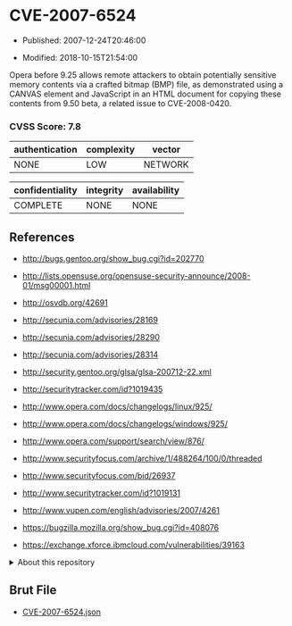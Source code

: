 # CVE-2007-6524

- Published: 2007-12-24T20:46:00

- Modified: 2018-10-15T21:54:00

Opera before 9.25 allows remote attackers to obtain potentially sensitive memory contents via a crafted bitmap (BMP) file, as demonstrated using a CANVAS element and JavaScript in an HTML document for copying these contents from 9.50 beta, a related issue to CVE-2008-0420.

### CVSS Score: **7.8**

| authentication | complexity | vector |
| --- | --- | --- |
| NONE | LOW | NETWORK |

| confidentiality | integrity | availability |
| --- | --- | --- |
| COMPLETE | NONE | NONE |

## References

* http://bugs.gentoo.org/show_bug.cgi?id=202770

* http://lists.opensuse.org/opensuse-security-announce/2008-01/msg00001.html

* http://osvdb.org/42691

* http://secunia.com/advisories/28169

* http://secunia.com/advisories/28290

* http://secunia.com/advisories/28314

* http://security.gentoo.org/glsa/glsa-200712-22.xml

* http://securitytracker.com/id?1019435

* http://www.opera.com/docs/changelogs/linux/925/

* http://www.opera.com/docs/changelogs/windows/925/

* http://www.opera.com/support/search/view/876/

* http://www.securityfocus.com/archive/1/488264/100/0/threaded

* http://www.securityfocus.com/bid/26937

* http://www.securitytracker.com/id?1019131

* http://www.vupen.com/english/advisories/2007/4261

* https://bugzilla.mozilla.org/show_bug.cgi?id=408076

* https://exchange.xforce.ibmcloud.com/vulnerabilities/39163

<details>
<summary>About this repository</summary> 

  This repository is part of the project [Live Hack CVE](https://github.com/Live-Hack-CVE). Main website can be found [www.live-hack.org](https://www.live-hack.org) 
  
  Made by [Sn0wAlice](https://github.com/Sn0wAlice) for the people that care about security and need to have a feed of the latest CVEs. Hope you enjoy it, don't forget to star the repo and follow me on [Twitter](https://twitter.com/Sn0wAlice) and [Github](https://github.com/Sn0wAlice). And that is my [personnal website](https://www.alice-snow.me/)

  - [Home Page](https://github.com/Live-Hack-CVE)
  - [Framework](https://github.com/Live-Hack-CVE/cve-framework)
  - [CVE database](https://github.com/Live-Hack-CVE/full_database)
  - [Changelog](https://github.com/Live-Hack-CVE/Changelog)
</details>

## Brut File

* [CVE-2007-6524.json](https://raw.githubusercontent.com/Live-Hack-CVE/full_database/main/cves/2007/CVE-2007-6524.json)

